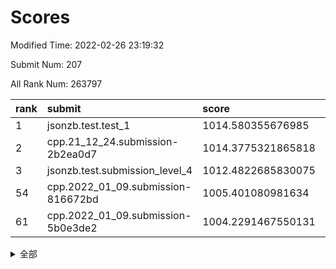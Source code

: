 # Scores

Modified Time: 2022-02-26 23:19:32

Submit Num: 207

All Rank Num: 263797

| rank |               submit               |       score        |       sigma        | pk_num |
| :--- | :--------------------------------- | :----------------- | :----------------- | :----- |
| 1    | jsonzb.test.test_1                 | 1014.580355676985  | 0.8583710177329581 | 5099   |
| 2    | cpp.21_12_24.submission-2b2ea0d7   | 1014.3775321865818 | 0.8345782394720926 | 5098   |
| 3    | jsonzb.test.submission_level_4     | 1012.4822685830075 | 0.7883265108378874 | 5096   |
| 54   | cpp.2022_01_09.submission-816672bd | 1005.401080981634  | 0.7159428481974281 | 5097   |
| 61   | cpp.2022_01_09.submission-5b0e3de2 | 1004.2291467550131 | 0.7193489858117118 | 5098   |


<details>
<summary>全部</summary>

| rank |                 submit                 |       score        |       sigma        | pk_num |
| :--- | :------------------------------------- | :----------------- | :----------------- | :----- |
| 1    | jsonzb.test.test_1                     | 1014.580355676985  | 0.8583710177329581 | 5099   |
| 2    | cpp.21_12_24.submission-2b2ea0d7       | 1014.3775321865818 | 0.8345782394720926 | 5098   |
| 3    | jsonzb.test.submission_level_4         | 1012.4822685830075 | 0.7883265108378874 | 5096   |
| 4    | gobigger.level_3.submission_level_3_4  | 1011.7198374415514 | 0.7903144988328004 | 5099   |
| 5    | gobigger.level_3.submission_level_3_46 | 1011.6989676194025 | 0.781753119995231  | 5098   |
| 6    | gobigger.level_3.submission_level_3_26 | 1011.3042686921758 | 0.7662100144629921 | 5095   |
| 7    | gobigger.level_3.submission_level_3_28 | 1011.2968179422534 | 0.7759002644680011 | 5100   |
| 8    | gobigger.level_3.submission_level_3_3  | 1011.2029907841655 | 0.758206773079957  | 5098   |
| 9    | gobigger.level_3.submission_level_3_5  | 1010.932041656174  | 0.7631667173887137 | 5090   |
| 10   | gobigger.level_3.submission_level_3_19 | 1010.9171148870464 | 0.7512452527899375 | 5100   |
| 11   | gobigger.level_3.submission_level_3_9  | 1010.8837380359189 | 0.7719487001533112 | 5096   |
| 12   | gobigger.level_3.submission_level_3_8  | 1010.7779755449684 | 0.7697775825506257 | 5095   |
| 13   | gobigger.level_3.submission_level_3_35 | 1010.7778838990389 | 0.7420957109065611 | 5093   |
| 14   | gobigger.level_3.submission_level_3_32 | 1010.7404541519946 | 0.7530354410879967 | 5096   |
| 15   | gobigger.level_3.submission_level_3_38 | 1010.6916268877942 | 0.7335108605872567 | 5099   |
| 16   | gobigger.level_3.submission_level_3_41 | 1010.3899900973852 | 0.7723977300942388 | 5100   |
| 17   | gobigger.level_3.submission_level_3_40 | 1010.3705412528739 | 0.7717907017313999 | 5099   |
| 18   | gobigger.level_3.submission_level_3_29 | 1010.351495425721  | 0.7459695922263816 | 5096   |
| 19   | gobigger.level_3.submission_level_3_2  | 1010.3149615135238 | 0.7810263810080823 | 5096   |
| 20   | gobigger.level_3.submission_level_3_31 | 1010.3004292123228 | 0.7867538839737378 | 5092   |
| 21   | gobigger.level_3.submission_level_3_15 | 1010.2910682198619 | 0.7785214741653289 | 5096   |
| 22   | gobigger.level_3.submission_level_3_34 | 1010.1219492335653 | 0.7747558973297516 | 5099   |
| 23   | gobigger.level_3.submission_level_3_43 | 1010.1131984538453 | 0.7604556854794646 | 5098   |
| 24   | gobigger.level_3.submission_level_3_17 | 1010.0903034618885 | 0.7790361684945095 | 5092   |
| 25   | gobigger.level_3.submission_level_3_14 | 1010.061533037326  | 0.7463341112919654 | 5099   |
| 26   | gobigger.level_3.submission_level_3_21 | 1010.0278044622154 | 0.7670379762506981 | 5096   |
| 27   | gobigger.level_3.submission_level_3_37 | 1010.0156092424231 | 0.7610342518799148 | 5097   |
| 28   | gobigger.level_3.submission_level_3_42 | 1009.9896119939432 | 0.7482647889172727 | 5094   |
| 29   | gobigger.level_3.submission_level_3_12 | 1009.8849844228395 | 0.7961782335103375 | 5100   |
| 30   | gobigger.level_3.submission_level_3_27 | 1009.8362872641629 | 0.7662588387754959 | 5101   |
| 31   | gobigger.level_3.submission_level_3_47 | 1009.8026212620432 | 0.7608753298907472 | 5103   |
| 32   | gobigger.level_3.submission_level_3_20 | 1009.8004379261647 | 0.7500610235951464 | 5101   |
| 33   | gobigger.level_3.submission_level_3_44 | 1009.7859877619671 | 0.7631055909668073 | 5095   |
| 34   | gobigger.level_3.submission_level_3_10 | 1009.5966987485216 | 0.7537779529878743 | 5098   |
| 35   | gobigger.level_3.submission_level_3_24 | 1009.509808903135  | 0.75059447376327   | 5099   |
| 36   | gobigger.level_3.submission_level_3_36 | 1009.4998545793342 | 0.7736293248565217 | 5096   |
| 37   | gobigger.level_3.submission_level_3_25 | 1009.4122933085118 | 0.74736333263497   | 5093   |
| 38   | gobigger.level_3.submission_level_3_39 | 1009.4100391409763 | 0.7531703718265523 | 5097   |
| 39   | gobigger.level_3.submission_level_3_11 | 1009.402752207732  | 0.7305605897588602 | 5095   |
| 40   | gobigger.level_3.submission_level_3_23 | 1009.3962954842153 | 0.7499310233196215 | 5094   |
| 41   | gobigger.level_3.submission_level_3_18 | 1009.3783545544188 | 0.7488742721105697 | 5099   |
| 42   | gobigger.level_3.submission_level_3_45 | 1009.28889863583   | 0.7462957956290631 | 5101   |
| 43   | gobigger.level_3.submission_level_3_22 | 1009.2485008725805 | 0.7586780060964956 | 5095   |
| 44   | gobigger.level_3.submission_level_3_33 | 1009.1549190656516 | 0.7601314290676096 | 5096   |
| 45   | gobigger.level_3.submission_level_3_1  | 1008.9617886295581 | 0.7600114437654343 | 5099   |
| 46   | gobigger.level_3.submission_level_3_6  | 1008.8561921459873 | 0.7468154179523352 | 5097   |
| 47   | gobigger.level_3.submission_level_3_48 | 1008.6540627372077 | 0.7342526262545851 | 5099   |
| 48   | gobigger.level_3.submission_level_3_7  | 1008.6012780608055 | 0.7580405436209898 | 5095   |
| 49   | gobigger.level_3.submission_level_3_16 | 1008.4941747226455 | 0.7501388396282493 | 5099   |
| 50   | gobigger.level_3.submission_level_3_30 | 1008.465987546776  | 0.7224565395248714 | 5101   |
| 51   | gobigger.level_3.submission_level_3_49 | 1008.4309424585324 | 0.7423130167815615 | 5100   |
| 52   | gobigger.level_3.submission_level_3_0  | 1008.2806318582695 | 0.730833927645074  | 5102   |
| 53   | gobigger.level_3.submission_level_3_13 | 1008.1249949443877 | 0.7544166301299167 | 5099   |
| 54   | cpp.2022_01_09.submission-816672bd     | 1005.401080981634  | 0.7159428481974281 | 5097   |
| 55   | gobigger.level_1.submission_level_1_15 | 1004.9628998164486 | 0.7290481870363917 | 5098   |
| 56   | gobigger.level_1.submission_level_1_14 | 1004.8718522589987 | 0.7299223553328182 | 5098   |
| 57   | gobigger.level_1.submission_level_1_26 | 1004.6652554913449 | 0.7087225564552707 | 5100   |
| 58   | gobigger.level_1.submission_level_1_29 | 1004.4249765815484 | 0.7401804144484327 | 5098   |
| 59   | gobigger.level_1.submission_level_1_42 | 1004.3804855957351 | 0.7094088716727904 | 5100   |
| 60   | gobigger.level_1.submission_level_1_7  | 1004.3542431176887 | 0.7125040423941748 | 5099   |
| 61   | cpp.2022_01_09.submission-5b0e3de2     | 1004.2291467550131 | 0.7193489858117118 | 5098   |
| 62   | gobigger.level_1.submission_level_1_6  | 1004.1218628363838 | 0.7200090765485859 | 5098   |
| 63   | gobigger.level_1.submission_level_1_4  | 1004.0352765744789 | 0.7202670812231594 | 5102   |
| 64   | gobigger.level_1.submission_level_1_1  | 1004.0322405862214 | 0.7076774613086273 | 5093   |
| 65   | gobigger.level_1.submission_level_1_5  | 1003.9161328412275 | 0.7158732818523729 | 5095   |
| 66   | gobigger.level_1.submission_level_1_21 | 1003.8906390782897 | 0.711831945997218  | 5091   |
| 67   | gobigger.level_1.submission_level_1_46 | 1003.8541678278555 | 0.7139454712724902 | 5098   |
| 68   | gobigger.level_1.submission_level_1_27 | 1003.8509444926735 | 0.7199768660609324 | 5098   |
| 69   | gobigger.level_1.submission_level_1_32 | 1003.8199535650602 | 0.7076608214923015 | 5099   |
| 70   | gobigger.level_1.submission_level_1_38 | 1003.7972114024562 | 0.7211170875735139 | 5100   |
| 71   | gobigger.level_1.submission_level_1_12 | 1003.7286839424154 | 0.7141497471492115 | 5096   |
| 72   | gobigger.level_1.submission_level_1_31 | 1003.6439363014057 | 0.7145019942172904 | 5096   |
| 73   | gobigger.level_1.submission_level_1_47 | 1003.6009837251769 | 0.7085297285332056 | 5097   |
| 74   | gobigger.level_1.submission_level_1_16 | 1003.5817035630174 | 0.7253121573523892 | 5094   |
| 75   | gobigger.level_1.submission_level_1_19 | 1003.5488241768113 | 0.7037796968022415 | 5098   |
| 76   | gobigger.level_1.submission_level_1_22 | 1003.5126908276003 | 0.7198879829137698 | 5099   |
| 77   | gobigger.level_1.submission_level_1_25 | 1003.4436687449185 | 0.721336424753518  | 5099   |
| 78   | gobigger.level_1.submission_level_1_2  | 1003.3432157998963 | 0.7111292803370767 | 5094   |
| 79   | gobigger.level_1.submission_level_1_13 | 1003.333219072536  | 0.7230126846789717 | 5096   |
| 80   | gobigger.level_1.submission_level_1_36 | 1003.2632169943885 | 0.7027422894653679 | 5105   |
| 81   | gobigger.level_1.submission_level_1_30 | 1003.251132204231  | 0.7149777326911387 | 5098   |
| 82   | gobigger.level_1.submission_level_1_35 | 1003.2224098412686 | 0.7140706924474742 | 5100   |
| 83   | gobigger.level_1.submission_level_1_43 | 1003.2184858473564 | 0.7138045261647181 | 5098   |
| 84   | gobigger.level_1.submission_level_1_39 | 1003.210767126732  | 0.7071176591506577 | 5095   |
| 85   | gobigger.level_1.submission_level_1_33 | 1003.2089652321947 | 0.7125992065681791 | 5093   |
| 86   | gobigger.level_1.submission_level_1_8  | 1003.1770844750856 | 0.7145038529185421 | 5095   |
| 87   | gobigger.level_1.submission_level_1_17 | 1003.1563785866556 | 0.7065986908401476 | 5100   |
| 88   | gobigger.level_1.submission_level_1_3  | 1003.0708583301566 | 0.7185684337341393 | 5097   |
| 89   | gobigger.level_1.submission_level_1_24 | 1003.0305299803949 | 0.7110332986348546 | 5097   |
| 90   | gobigger.level_1.submission_level_1_41 | 1002.9705674117292 | 0.7242408014661357 | 5094   |
| 91   | gobigger.level_1.submission_level_1_49 | 1002.9233554227905 | 0.7236954060393949 | 5101   |
| 92   | gobigger.level_1.submission_level_1_23 | 1002.7985153101224 | 0.7218068848790785 | 5088   |
| 93   | gobigger.level_1.submission_level_1_20 | 1002.7403312786026 | 0.7148026794319864 | 5101   |
| 94   | gobigger.level_1.submission_level_1_37 | 1002.6231425677266 | 0.7120214757884529 | 5095   |
| 95   | gobigger.level_1.submission_level_1_18 | 1002.6122336797977 | 0.7187235445296895 | 5095   |
| 96   | gobigger.level_1.submission_level_1_40 | 1002.585777554673  | 0.7126335850303479 | 5099   |
| 97   | gobigger.level_1.submission_level_1_45 | 1002.5276447864641 | 0.7066693602011298 | 5100   |
| 98   | gobigger.level_1.submission_level_1_0  | 1002.4682302431006 | 0.7141810549290774 | 5097   |
| 99   | gobigger.level_1.submission_level_1_44 | 1002.3860573254144 | 0.7134924097780887 | 5102   |
| 100  | gobigger.level_1.submission_level_1_10 | 1002.3669194568151 | 0.7077777323637781 | 5094   |
| 101  | gobigger.level_1.submission_level_1_48 | 1002.2372936812536 | 0.7050939858437865 | 5096   |
| 102  | gobigger.level_1.submission_level_1_34 | 1002.108474576716  | 0.710763211657845  | 5100   |
| 103  | gobigger.level_1.submission_level_1_28 | 1001.8025888087749 | 0.7127699783732467 | 5092   |
| 104  | gobigger.level_1.submission_level_1_9  | 1001.7763844831941 | 0.7154833632704424 | 5101   |
| 105  | gobigger.level_1.submission_level_1_11 | 1001.0869121613124 | 0.7010587272413294 | 5099   |
| 106  | gobigger.random.submission_random_41   | 997.3890986762578  | 0.7126863697521562 | 5098   |
| 107  | gobigger.random.submission_random_15   | 997.1264787568526  | 0.7150348557353337 | 5096   |
| 108  | gobigger.random.submission_random_33   | 996.8723638174243  | 0.705371759835314  | 5100   |
| 109  | gobigger.random.submission_random_20   | 996.8665750142915  | 0.7120852931183506 | 5099   |
| 110  | gobigger.random.submission_random_28   | 996.8406211109116  | 0.7042130456602367 | 5100   |
| 111  | gobigger.random.submission_random_25   | 996.7946411146098  | 0.7122410212831186 | 5095   |
| 112  | gobigger.random.submission_random_45   | 996.786421292114   | 0.7096358868194196 | 5094   |
| 113  | gobigger.random.submission_random_9    | 996.7388785906456  | 0.708606136122151  | 5097   |
| 114  | gobigger.random.submission_random_1    | 996.6694962200203  | 0.7133875780882573 | 5100   |
| 115  | gobigger.random.submission_random_21   | 996.5777197333922  | 0.7167369869785253 | 5097   |
| 116  | gobigger.random.submission_random_26   | 996.5534333785943  | 0.705773994591252  | 5092   |
| 117  | gobigger.random.submission_random_47   | 996.5103302382291  | 0.7140040130514593 | 5099   |
| 118  | gobigger.random.submission_random_19   | 996.490335261382   | 0.73011654595827   | 5099   |
| 119  | gobigger.random.submission_random_32   | 996.4081671707071  | 0.7188727636237655 | 5103   |
| 120  | gobigger.random.submission_random_11   | 996.3238611278947  | 0.7167569729457599 | 5095   |
| 121  | gobigger.random.submission_random_0    | 996.2947081866648  | 0.7284692865792274 | 5098   |
| 122  | gobigger.random.submission_random_6    | 996.2784479037656  | 0.7040363720686085 | 5101   |
| 123  | gobigger.random.submission_random_10   | 996.2413934477668  | 0.7243268243152365 | 5102   |
| 124  | gobigger.random.submission_random_2    | 996.207406365324   | 0.7141858921469684 | 5099   |
| 125  | gobigger.random.submission_random_35   | 996.2001894237433  | 0.7044840685358391 | 5094   |
| 126  | gobigger.random.submission_random_22   | 996.183130346777   | 0.7253570885344027 | 5095   |
| 127  | gobigger.random.submission_random_48   | 996.1609247212741  | 0.7015149763372823 | 5101   |
| 128  | gobigger.random.submission_random_30   | 996.0224151557398  | 0.7026737869178038 | 5101   |
| 129  | gobigger.random.submission_random_42   | 995.9738573168979  | 0.7095758370604234 | 5102   |
| 130  | gobigger.random.submission_random_44   | 995.8771890552497  | 0.7115878826157607 | 5094   |
| 131  | gobigger.random.submission_random_38   | 995.8314854556617  | 0.7057973668599669 | 5095   |
| 132  | gobigger.random.submission_random_34   | 995.8233072965251  | 0.7140748701421801 | 5092   |
| 133  | gobigger.random.submission_random_4    | 995.8092708613     | 0.7060920138087826 | 5091   |
| 134  | gobigger.random.submission_random_36   | 995.7993607292984  | 0.7014944791196428 | 5096   |
| 135  | gobigger.random.submission_random_49   | 995.7563057005596  | 0.7036315972561682 | 5096   |
| 136  | gobigger.random.submission_random_29   | 995.6316305250724  | 0.7293951003542624 | 5096   |
| 137  | gobigger.random.submission_random_46   | 995.6242331172634  | 0.709084649671009  | 5103   |
| 138  | gobigger.random.submission_random_27   | 995.5653599212075  | 0.7115185173375344 | 5094   |
| 139  | gobigger.random.submission_random_5    | 995.5580557383998  | 0.7195447205688779 | 5101   |
| 140  | gobigger.random.submission_random_24   | 995.4469322359784  | 0.71289929344991   | 5101   |
| 141  | gobigger.random.submission_random_18   | 995.4373453372299  | 0.7094794618797167 | 5099   |
| 142  | gobigger.random.submission_random_37   | 995.4123689797585  | 0.7025325420706162 | 5099   |
| 143  | gobigger.random.submission_random_39   | 995.391426092684   | 0.7149480356548878 | 5100   |
| 144  | gobigger.random.submission_random_23   | 995.3815612671086  | 0.7098766407472678 | 5094   |
| 145  | gobigger.random.submission_random_12   | 995.3210740788302  | 0.7049376713933942 | 5096   |
| 146  | gobigger.random.submission_random_8    | 995.3162580342774  | 0.7075008336080646 | 5099   |
| 147  | gobigger.random.submission_random_7    | 995.1873556424412  | 0.7220801209685938 | 5097   |
| 148  | gobigger.random.submission_random_40   | 995.0706314472105  | 0.7061331036943057 | 5095   |
| 149  | gobigger.random.submission_random_13   | 995.0069701455732  | 0.7214989894859456 | 5100   |
| 150  | gobigger.random.submission_random_17   | 994.9219488081734  | 0.7130536699853256 | 5094   |
| 151  | gobigger.random.submission_random_14   | 994.9041105679435  | 0.7155474500345907 | 5092   |
| 152  | gobigger.random.submission_random_3    | 994.8575563593699  | 0.7176250121975817 | 5102   |
| 153  | gobigger.random.submission_random_43   | 994.6893221645353  | 0.7039673086723498 | 5096   |
| 154  | gobigger.random.submission_random_31   | 994.1657139631483  | 0.7042567056434185 | 5095   |
| 155  | gobigger.random.submission_random_16   | 994.0549777462952  | 0.7077571422496967 | 5097   |
| 156  | gobigger.level_2.submission_level_2_42 | 994.0386676225401  | 0.7302937122270874 | 5101   |
| 157  | gobigger.level_2.submission_level_2_26 | 993.8928250090955  | 0.7338197277877663 | 5102   |
| 158  | gobigger.level_2.submission_level_2_28 | 993.3944000131029  | 0.7301526971555579 | 5100   |
| 159  | gobigger.level_2.submission_level_2_19 | 993.3657047275506  | 0.7244818091062851 | 5099   |
| 160  | gobigger.level_2.submission_level_2_25 | 993.318154080441   | 0.7328770181668796 | 5097   |
| 161  | gobigger.level_2.submission_level_2_7  | 993.2618454131377  | 0.7423206390406805 | 5094   |
| 162  | gobigger.level_2.submission_level_2_4  | 993.1895681253146  | 0.7381039471637396 | 5099   |
| 163  | gobigger.level_2.submission_level_2_9  | 993.0973160369463  | 0.729691715280296  | 5098   |
| 164  | gobigger.level_2.submission_level_2_3  | 992.9807263095522  | 0.7439509136345275 | 5094   |
| 165  | gobigger.level_2.submission_level_2_45 | 992.9773256979298  | 0.7533565022473263 | 5093   |
| 166  | gobigger.level_2.submission_level_2_23 | 992.8768940376808  | 0.7403530166636796 | 5097   |
| 167  | gobigger.level_2.submission_level_2_0  | 992.8680561884324  | 0.7306886702992246 | 5103   |
| 168  | gobigger.level_2.submission_level_2_1  | 992.8591514589482  | 0.7403022704794457 | 5098   |
| 169  | gobigger.level_2.submission_level_2_35 | 992.8255918023873  | 0.7281171157467576 | 5100   |
| 170  | gobigger.level_2.submission_level_2_14 | 992.6805083348804  | 0.745285008431491  | 5101   |
| 171  | gobigger.level_2.submission_level_2_44 | 992.6760156175774  | 0.748505911166824  | 5098   |
| 172  | gobigger.level_2.submission_level_2_34 | 992.5871625151192  | 0.7449192101490427 | 5094   |
| 173  | gobigger.level_2.submission_level_2_13 | 992.5375925932852  | 0.7539625607016561 | 5104   |
| 174  | gobigger.level_2.submission_level_2_38 | 992.5253098057485  | 0.7436198118628906 | 5099   |
| 175  | gobigger.level_2.submission_level_2_46 | 992.5046984212222  | 0.7380988790288734 | 5102   |
| 176  | gobigger.level_2.submission_level_2_39 | 992.4430681272536  | 0.7385840092947225 | 5094   |
| 177  | gobigger.level_2.submission_level_2_10 | 992.3064967937013  | 0.7442548989855653 | 5096   |
| 178  | gobigger.level_2.submission_level_2_12 | 992.3039297732713  | 0.745008841203165  | 5098   |
| 179  | gobigger.level_2.submission_level_2_15 | 992.3017746633755  | 0.7589088981757421 | 5098   |
| 180  | gobigger.level_2.submission_level_2_41 | 992.2926121433242  | 0.7379287235318419 | 5102   |
| 181  | gobigger.level_2.submission_level_2_37 | 992.2784739509583  | 0.7469001194846716 | 5100   |
| 182  | gobigger.level_2.submission_level_2_2  | 992.2637858725901  | 0.7387586875510622 | 5097   |
| 183  | gobigger.level_2.submission_level_2_20 | 992.2318510938246  | 0.7316642106588365 | 5098   |
| 184  | gobigger.level_2.submission_level_2_47 | 992.227744285853   | 0.7301313852665812 | 5093   |
| 185  | gobigger.level_2.submission_level_2_18 | 992.2168600407894  | 0.7501078622349004 | 5098   |
| 186  | gobigger.level_2.submission_level_2_24 | 992.1676686471758  | 0.7354005668780659 | 5097   |
| 187  | gobigger.level_2.submission_level_2_40 | 992.0878998467648  | 0.7376245699750583 | 5099   |
| 188  | gobigger.level_2.submission_level_2_17 | 991.9882699514562  | 0.7335684898206521 | 5103   |
| 189  | gobigger.level_2.submission_level_2_5  | 991.7887143425886  | 0.7499585370323691 | 5099   |
| 190  | gobigger.level_2.submission_level_2_8  | 991.7877616237032  | 0.7414579214216169 | 5100   |
| 191  | gobigger.level_2.submission_level_2_30 | 991.745665194102   | 0.743108571778694  | 5094   |
| 192  | gobigger.level_2.submission_level_2_21 | 991.6612635105415  | 0.7326881517377063 | 5099   |
| 193  | gobigger.level_2.submission_level_2_11 | 991.6353948575623  | 0.7457208723940794 | 5098   |
| 194  | gobigger.level_2.submission_level_2_16 | 991.4779267258189  | 0.7560975481587624 | 5095   |
| 195  | gobigger.level_2.submission_level_2_22 | 991.3785946565968  | 0.7507525484372203 | 5093   |
| 196  | gobigger.level_2.submission_level_2_29 | 991.3106171666844  | 0.7523427139620443 | 5103   |
| 197  | gobigger.level_2.submission_level_2_48 | 991.1325519062158  | 0.7684131573448778 | 5102   |
| 198  | gobigger.level_2.submission_level_2_32 | 991.1156773887606  | 0.7621432431396182 | 5095   |
| 199  | gobigger.level_2.submission_level_2_43 | 990.9552615147679  | 0.7519146490825117 | 5096   |
| 200  | gobigger.level_2.submission_level_2_36 | 990.9277606247784  | 0.7497940193574707 | 5095   |
| 201  | gobigger.level_2.submission_level_2_27 | 990.9276627728924  | 0.7492130049482678 | 5099   |
| 202  | gobigger.level_2.submission_level_2_33 | 990.8287429745035  | 0.7556449380571607 | 5094   |
| 203  | gobigger.level_2.submission_level_2_49 | 990.5569480589558  | 0.7411847886990248 | 5098   |
| 204  | gobigger.level_2.submission_level_2_6  | 990.4625842474755  | 0.773249888632799  | 5093   |
| 205  | gobigger.level_2.submission_level_2_31 | 990.2996917154187  | 0.7624690794987999 | 5099   |
| 206  | gobigger.none.submission_none_0        | 978.6603895666096  | 1.2905979597237627 | 5100   |
| 207  | gobigger.none.submission_none_1        | 977.140673482828   | 1.4615527227384122 | 5099   |

</details>